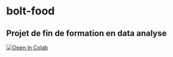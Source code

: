 # bolt-food
## Projet de fin de formation en data analyse
<a target="_blank" href="https://colab.research.google.com/github/cyrilgrv/bolt-food/blob/main/Bolt_Food.ipynb">
  <img src="https://colab.research.google.com/assets/colab-badge.svg" alt="Open In Colab"/>
</a>
